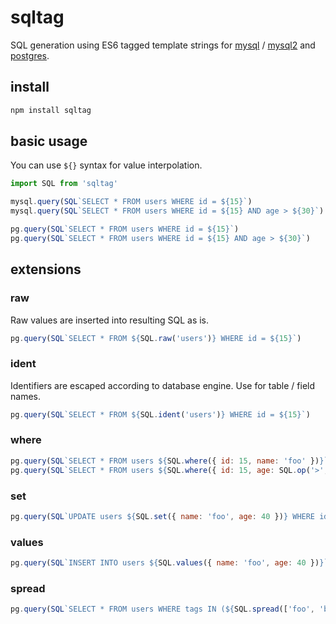 # sqltag

SQL generation using ES6 tagged template strings for [mysql](https://www.npmjs.com/package/mysql) / [mysql2](https://www.npmjs.com/package/mysql2) and [postgres](https://www.npmjs.com/package/pq).

## install

```sh
npm install sqltag
```

## basic usage

You can use `${}` syntax for value interpolation.

```js
import SQL from 'sqltag'

mysql.query(SQL`SELECT * FROM users WHERE id = ${15}`)
mysql.query(SQL`SELECT * FROM users WHERE id = ${15} AND age > ${30}`)

pg.query(SQL`SELECT * FROM users WHERE id = ${15}`)
pg.query(SQL`SELECT * FROM users WHERE id = ${15} AND age > ${30}`)
```

## extensions

### raw

Raw values are inserted into resulting SQL as is.

```js
pg.query(SQL`SELECT * FROM ${SQL.raw('users')} WHERE id = ${15}`)
```

### ident

Identifiers are escaped according to database engine. Use for table / field names.

```js
pg.query(SQL`SELECT * FROM ${SQL.ident('users')} WHERE id = ${15}`)
```

### where

```js
pg.query(SQL`SELECT * FROM users ${SQL.where({ id: 15, name: 'foo' })}`)
pg.query(SQL`SELECT * FROM users ${SQL.where({ id: 15, age: SQL.op('>', 30) })}`)
```

### set

```js
pg.query(SQL`UPDATE users ${SQL.set({ name: 'foo', age: 40 })} WHERE id = ${33}`)
```

### values

```js
pg.query(SQL`INSERT INTO users ${SQL.values({ name: 'foo', age: 40 })}`)
```

### spread

```js
pg.query(SQL`SELECT * FROM users WHERE tags IN (${SQL.spread(['foo', 'bar', 'baz'])})`)
```

